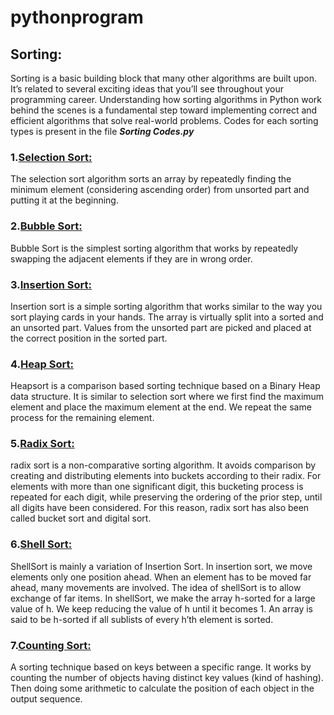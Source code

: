 # pythonprogram

## Sorting:
Sorting is a basic building block that many other algorithms are built upon. It’s related to several exciting ideas that you’ll see throughout your programming career. Understanding how sorting algorithms in Python work behind the scenes is a fundamental step toward implementing correct and efficient algorithms that solve real-world problems.
Codes for each sorting types is present in the file ***Sorting Codes.py***

### 1.[Selection Sort:](https://en.wikipedia.org/wiki/Selection_sort)
The selection sort algorithm sorts an array by repeatedly finding the minimum element (considering ascending order) from unsorted part and putting it at the beginning. 

### 2.[Bubble Sort:](https://en.wikipedia.org/wiki/Bubble_sort)
Bubble Sort is the simplest sorting algorithm that works by repeatedly swapping the adjacent elements if they are in wrong order.

### 3.[Insertion Sort:](https://en.wikipedia.org/wiki/Insertion_sort)
Insertion sort is a simple sorting algorithm that works similar to the way you sort playing cards in your hands. The array is virtually split into a sorted and an unsorted part. Values from the unsorted part are picked and placed at the correct position in the sorted part.

### 4.[Heap Sort:](https://en.wikipedia.org/wiki/Heapsort)
Heapsort is a comparison based sorting technique based on a Binary Heap data structure. It is similar to selection sort where we first find the maximum element and place the maximum element at the end. We repeat the same process for the remaining element.

### 5.[Radix Sort:](https://en.wikipedia.org/wiki/Radix_sort)
radix sort is a non-comparative sorting algorithm. It avoids comparison by creating and distributing elements into buckets according to their radix. For elements with more than one significant digit, this bucketing process is repeated for each digit, while preserving the ordering of the prior step, until all digits have been considered. For this reason, radix sort has also been called bucket sort and digital sort.

### 6.[Shell Sort:](https://en.wikipedia.org/wiki/Shellsort)
ShellSort is mainly a variation of Insertion Sort. In insertion sort, we move elements only one position ahead. When an element has to be moved far ahead, many movements are involved. The idea of shellSort is to allow exchange of far items. In shellSort, we make the array h-sorted for a large value of h. We keep reducing the value of h until it becomes 1. An array is said to be h-sorted if all sublists of every h’th element is sorted.

### 7.[Counting Sort:](https://en.wikipedia.org/wiki/Counting_sort)
A sorting technique based on keys between a specific range. It works by counting the number of objects having distinct key values (kind of hashing). Then doing some arithmetic to calculate the position of each object in the output sequence.





